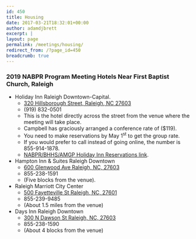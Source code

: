 ```yaml
---
id: 450
title: Housing
date: 2017-03-21T18:32:01+00:00
author: adamdjbrett
excerpt: |
layout: page
permalink: /meetings/housing/
redirect_from: /?page_id=450
breadcrumb: true
---
```

### 2019 NABPR Program Meeting Hotels Near First Baptist Church, Raleigh

  * Holiday Inn Raleigh Downtown-Capital.
      * [320 Hillsborough Street, Raleigh, NC 27603](https://goo.gl/maps/yRz7KUveEjD2)
      * (919) 832-0501
      * This is the hotel directly across the street from the venue where the meeting will take place.
      * Campbell has graciously arranged a conference rate of ($119).
      * You need to make reservations by May 1<sup>st</sup> to get the group rate.
      * If you would prefer to call instead of going online, the number is 855-914-1878.
      * <a href="https://nam02.safelinks.protection.outlook.com/?url=https%3A%2F%2Furldefense.proofpoint.com%2Fv2%2Furl%3Fu%3Dhttps-3A__www.holidayinn.com_redirect-3Fpath-3Dhd-26brandCode-3DHI-26localeCode-3Den-26regionCode-3D1-26hotelCode-3DRDUSC-26-5FPMID-3D99801505-26GPC-3DNAB-26viewfullsite-3Dtrue%26d%3DDwMF-g%26c%3D61yQaCoNVjQr1ah003i6yA%26r%3DDQejFLmEGkTjW6ek1fRGhA%26m%3D4FP6tEOmCvRPDnPXMMbwCxrAN-vsv3SdjuMIjI5tzqU%26s%3Dv2kAbbJsmn3Y9QBOn0I8pVwSgw1yZv8zmhvmy-01VKA%26e%3D&data=01%7C01%7Cjoyce_swoveland%40baylor.edu%7C331cd7d042e94a10ee2408d6abde5c42%7C22d2fb35256a459bbcf4dc23d42dc0a4%7C0&sdata=sOXpJvH0Sq4wkj7SKxqkFDjchdjx%2BnFkm2%2FysIRb7TA%3D&reserved=0" target="_blank" rel="noopener noreferrer" data-saferedirecturl="https://www.google.com/url?q=https://nam02.safelinks.protection.outlook.com/?url%3Dhttps%253A%252F%252Furldefense.proofpoint.com%252Fv2%252Furl%253Fu%253Dhttps-3A__www.holidayinn.com_redirect-3Fpath-3Dhd-26brandCode-3DHI-26localeCode-3Den-26regionCode-3D1-26hotelCode-3DRDUSC-26-5FPMID-3D99801505-26GPC-3DNAB-26viewfullsite-3Dtrue%2526d%253DDwMF-g%2526c%253D61yQaCoNVjQr1ah003i6yA%2526r%253DDQejFLmEGkTjW6ek1fRGhA%2526m%253D4FP6tEOmCvRPDnPXMMbwCxrAN-vsv3SdjuMIjI5tzqU%2526s%253Dv2kAbbJsmn3Y9QBOn0I8pVwSgw1yZv8zmhvmy-01VKA%2526e%253D%26data%3D01%257C01%257Cjoyce_swoveland%2540baylor.edu%257C331cd7d042e94a10ee2408d6abde5c42%257C22d2fb35256a459bbcf4dc23d42dc0a4%257C0%26sdata%3DsOXpJvH0Sq4wkj7SKxqkFDjchdjx%252BnFkm2%252FysIRb7TA%253D%26reserved%3D0&source=gmail&ust=1553191297602000&usg=AFQjCNEo8o_86Jqc_SWY_KZZfqlQpTPYkw">NABPR/BHHS/AMGP Holiday Inn Reservations link</a>.
  * Hampton Inn & Suites Raleigh Downtown
      * [600 Glenwood Ave Raleigh, NC, 27603](https://goo.gl/maps/DE2mp6e7mfK2)
      * 855-238-1591
      * (Five blocks from the venue).
  * Raleigh Marriott City Center
      * [500 Fayetteville St Raleigh, NC, 27601](https://goo.gl/maps/SfscR5hmuLJ2)
      * 855-239-9485
      * (About 1.5 miles from the venue)
  * Days Inn Raleigh Downtown
      * [300 N Dawson St Raleigh, NC, 27603](https://goo.gl/maps/FmXkar6J7Dy)
      * 855-238-1590
      * (About 4 blocks from the venue)
